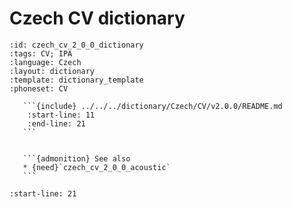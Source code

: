 
# Czech CV dictionary

``````{dictionary} Czech CV dictionary
:id: czech_cv_2_0_0_dictionary
:tags: CV; IPA
:language: Czech
:layout: dictionary
:template: dictionary_template
:phoneset: CV

   ```{include} ../../../dictionary/Czech/CV/v2.0.0/README.md
    :start-line: 11
    :end-line: 21
   ```


   ```{admonition} See also
   * {need}`czech_cv_2_0_0_acoustic`
   ```

``````

```{include} ../../../dictionary/Czech/CV/v2.0.0/README.md
:start-line: 21
```
